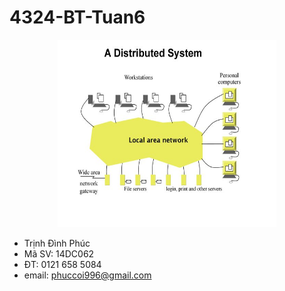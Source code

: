 # 4324-BT-Tuan6
<p align="center">
  <img width="350" height="300" src="https://github.com/TrinhDinhPhuc/4324-BT-Tuan6/blob/master/issues-3.jpg">
</p>                

* Trịnh Đình Phúc
* Mã SV: 14DC062
* ĐT: 0121 658 5084
* email: phuccoi996@gmail.com
